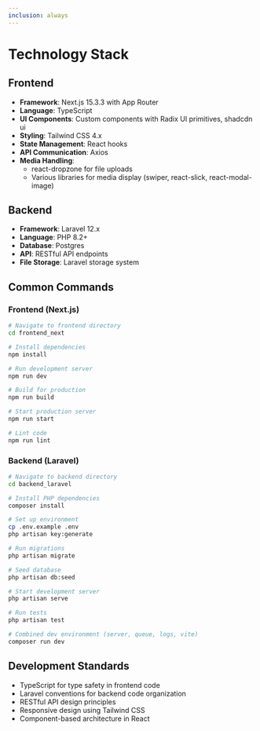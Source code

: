 ```yaml
---
inclusion: always
---
```


# Technology Stack

## Frontend
- **Framework**: Next.js 15.3.3 with App Router
- **Language**: TypeScript
- **UI Components**: Custom components with Radix UI primitives, shadcdn ui
- **Styling**: Tailwind CSS 4.x
- **State Management**: React hooks
- **API Communication**: Axios
- **Media Handling**: 
  - react-dropzone for file uploads
  - Various libraries for media display (swiper, react-slick, react-modal-image)

## Backend
- **Framework**: Laravel 12.x
- **Language**: PHP 8.2+
- **Database**: Postgres
- **API**: RESTful API endpoints
- **File Storage**: Laravel storage system

## Common Commands

### Frontend (Next.js)
```bash
# Navigate to frontend directory
cd frontend_next

# Install dependencies
npm install

# Run development server
npm run dev

# Build for production
npm run build

# Start production server
npm run start

# Lint code
npm run lint
```

### Backend (Laravel)
```bash
# Navigate to backend directory
cd backend_laravel

# Install PHP dependencies
composer install

# Set up environment
cp .env.example .env
php artisan key:generate

# Run migrations
php artisan migrate

# Seed database
php artisan db:seed

# Start development server
php artisan serve

# Run tests
php artisan test

# Combined dev environment (server, queue, logs, vite)
composer run dev
```

## Development Standards
- TypeScript for type safety in frontend code
- Laravel conventions for backend code organization
- RESTful API design principles
- Responsive design using Tailwind CSS
- Component-based architecture in React